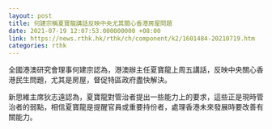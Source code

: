 ```yaml
---
layout: post
title: 何建宗稱夏寶龍講話反映中央尤其關心香港房屋問題
date: 2021-07-19 12:07:53.000000000 +08:00
link: https://news.rthk.hk/rthk/ch/component/k2/1601484-20210719.htm
categories: rthk
---
```


全國港澳研究會理事何建宗認為，港澳辦主任夏寶龍上周五講話，反映中央關心香港民生問題，尤其是房屋，督促特區政府盡快解決。

新思維主席狄志遠認為，夏寶龍對管治者提出一些能力上的要求，這些正是現時管治者的弱點，相信夏寶龍是提醒官員或重要持份者，處理香港未來發展時要改善有關能力。
